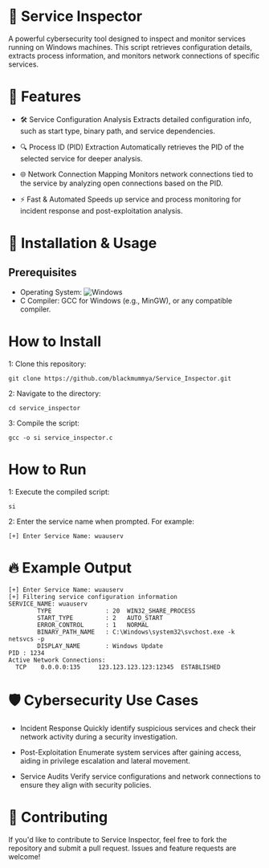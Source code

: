# 🚀 Service Inspector
A powerful cybersecurity tool designed to inspect and monitor services running on Windows machines. This script retrieves configuration details, extracts process information, and monitors network connections of specific services.

# 🌟 Features
* 🛠️ Service Configuration Analysis
Extracts detailed configuration info, such as start type, binary path, and service dependencies.

* 🔍 Process ID (PID) Extraction
Automatically retrieves the PID of the selected service for deeper analysis.

* 🌐 Network Connection Mapping
Monitors network connections tied to the service by analyzing open connections based on the PID.

* ⚡ Fast & Automated
Speeds up service and process monitoring for incident response and post-exploitation analysis.

# 📂 Installation & Usage
## Prerequisites
+ Operating System: ![Windows](https://img.shields.io/badge/Windows-0078D6?style=for-the-badge&logo=windows&logoColor=white)
+ C Compiler: GCC for Windows (e.g., MinGW), or any compatible compiler.

# How to Install
1: Clone this repository:
```
git clone https://github.com/blackmummya/Service_Inspector.git
```
2: Navigate to the directory:
```
cd service_inspector
```
3: Compile the script:
```
gcc -o si service_inspector.c
```

# How to Run
1: Execute the compiled script:
```
si
```
2: Enter the service name when prompted.
For example:
```
[+] Enter Service Name: wuauserv
```

# 🔥 Example Output
```
[+] Enter Service Name: wuauserv
[+] Filtering service configuration information
SERVICE_NAME: wuauserv
        TYPE               : 20  WIN32_SHARE_PROCESS
        START_TYPE         : 2   AUTO_START
        ERROR_CONTROL      : 1   NORMAL
        BINARY_PATH_NAME   : C:\Windows\system32\svchost.exe -k netsvcs -p
        DISPLAY_NAME       : Windows Update
PID : 1234
Active Network Connections:
  TCP    0.0.0.0:135     123.123.123.123:12345  ESTABLISHED
```

# 🛡️ Cybersecurity Use Cases
* Incident Response
Quickly identify suspicious services and check their network activity during a security investigation.

* Post-Exploitation
Enumerate system services after gaining access, aiding in privilege escalation and lateral movement.

* Service Audits
Verify service configurations and network connections to ensure they align with security policies.

# 🎯 Contributing
If you'd like to contribute to Service Inspector, feel free to fork the repository and submit a pull request. Issues and feature requests are welcome!
